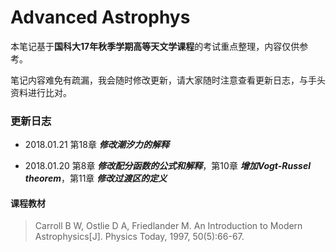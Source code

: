 # Advanced Astrophys

本笔记基于**国科大17年秋季学期高等天文学课程**的考试重点整理，内容仅供参考。

笔记内容难免有疏漏，我会随时修改更新，请大家随时注意查看更新日志，与手头资料进行比对。

### 更新日志
- 2018.01.21 第18章 _**修改潮汐力的解释**_

- 2018.01.20 第8章 _**修改配分函数的公式和解释**_，第10章 _**增加Vogt-Russel theorem**_，第11章 _**修改过渡区的定义**_

#### 课程教材
> Carroll B W, Ostlie D A, Friedlander M. An Introduction to Modern Astrophysics[J]. Physics Today, 1997, 50(5):66-67.


